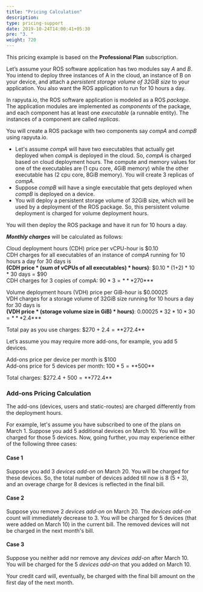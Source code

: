 ```yaml
---
title: "Pricing Calculation"
description:
type: pricing-support
date: 2019-10-24T14:00:41+05:30
pre: "3. "
weight: 720
---
```

This pricing example is based on the **Professional Plan**
subscription.

Let’s assume your ROS software application has two modules say
*A* and *B*. You intend to deploy three instances of
A in the cloud, an instance of B on your device, and attach
a *persistent storage volume of 32GiB size* to your application.
You also want the ROS application to run for 10 hours a day.

In rapyuta.io, the ROS software application is modeled as a
ROS *package*. The application modules are implemented as
*components* of the package, and each component has at least
one *executable* (a runnable entity).
The instances of a component are called *replicas*.

You will create a ROS package with two components say *compA* and
*compB* using rapyuta.io.

* Let's assume *compA* will have two executables that actually
  get deployed when *compA* is deployed in the cloud.
  So, *compA* is charged based on cloud deployment hours.
  The compute and memory values for one of the executables
  are (1 cpu core, 4GiB memory) while the other executable has (2 cpu core, 8GiB memory).
  You will create 3 replicas of *compA*.
* Suppose *compB* will have a single executable that gets
  deployed when *compB* is deployed on a device.
* You will deploy a persistent storage volume of 32GiB size,
  which will be used by a deployment of the ROS package.
  So, this persistent volume deployment is charged for
  volume deployment hours.

You will then deploy the ROS package and have it run for 10 hours
a day.

***Monthly charges*** will be calculated as follows:

Cloud deployment hours (CDH) price per vCPU-hour is $0.10<br>
CDH charges for all executables of an instance of *compA*
running for 10 hours a day for 30 days is <br>**(CDH price * (sum of vCPUs of all executables) * hours)**: $0.10 * (1+2) * 10 * 30 days = $90<br>
CDH charges for 3 copies of compA: $90 * 3 = ***$270***

Volume deployment hours (VDH) price per GiB-hour is $0.00025<br>
VDH charges for a storage volume of 32GiB size running for
10 hours a day for 30 days is <br>**(VDH price * (storage volume size in GiB) * hours)**:
$0.00025 * 32 * 10 * 30 = ***$2.4***

Total pay as you use charges: $270 + $2.4 = **$272.4**

Let’s assume you may require more add-ons, for example, you
add 5 devices.

Add-ons price per device per month is $100<br>
Add-ons price for 5 devices per month: $100 * 5 = **$500**

Total charges: $272.4 + $500 = **$772.4**

### Add-ons Pricing Calculation
The add-ons (devices, users and static-routes) are charged differently
from the deployment hours.

For example, let's assume you have subscribed to one of the plans on
March 1. Suppose you add 5 additional devices on March 10. You will
be charged for those 5 devices. Now, going further, you may experience
either of the following three cases:

#### Case 1
Suppose you add 3 *devices add-on* on March 20. You will be charged for
these devices. So, the total number of devices added till now is 8
(5 + 3), and an overage charge for 8 devices is reflected in the final
bill.

#### Case 2
Suppose you remove 2 *devices add-on* on March 20.
The *devices add-on* count will immediately decrease to 3.
You will be charged for 5 devices (that were added on March 10)
in the current bill. The removed devices will not be charged in
the next month's bill.

#### Case 3
Suppose you neither add nor remove any *devices add-on* after March 10. You will be charged for the 5 *devices add-on* that you
added on March 10.

Your credit card will, eventually, be charged with the final bill amount
on the first day of the next month.
